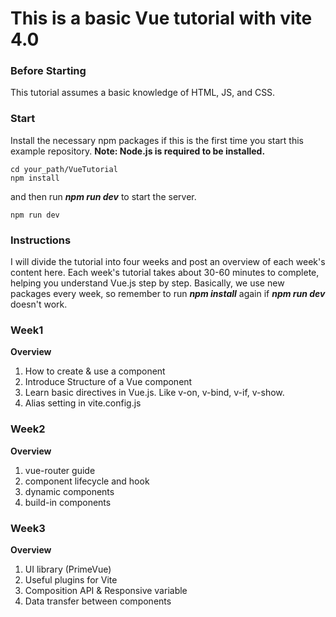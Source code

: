 # This is a basic Vue tutorial with vite 4.0

### Before Starting
This tutorial assumes a basic knowledge of HTML, JS, and CSS.

### Start
Install the necessary npm packages if this is the first time you start this example repository.
**Note: Node.js is required to be installed.**
```
cd your_path/VueTutorial
npm install
```
and then run ***npm run dev*** to start the server.
```
npm run dev
```
### Instructions
I will divide the tutorial into four weeks and post an overview of each week's content here.
Each week's tutorial takes about 30-60 minutes to complete, helping you understand Vue.js step by step.
Basically, we use new packages every week, so remember to run ***npm install*** again if ***npm run dev*** doesn't work.

### Week1
**Overview**
1. How to create & use a component
2. Introduce Structure of a Vue component
3. Learn basic directives in Vue.js. Like v-on, v-bind, v-if, v-show.
4. Alias setting in vite.config.js

### Week2
**Overview**
1. vue-router guide
2. component lifecycle and hook
3. dynamic components 
4. build-in components

### Week3
**Overview**
1. UI library (PrimeVue)
2. Useful plugins for Vite
3. Composition API & Responsive variable
4. Data transfer between components